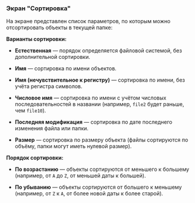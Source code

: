 ### Экран "Сортировка"

На экране представлен список параметров, по которым можно отсортировать объекты в текущей папке:

**Варианты сортировки:**

-   **Естественная** — порядок определяется файловой системой, без дополнительной сортировки.
    
-   **Имя** — сортировка по имени объектов.
    
-   **Имя (нечувствительное к регистру)** — сортировка по имени, без учёта регистра символов.
    
-   **Числовое имя** — сортировка по имени с учётом числовых последовательностей в названии (например, `file2` будет раньше, чем `file10`).
    
-   **Последняя модификация** — сортировка по дате последнего изменения файла или папки.
    
-   **Размер** — сортировка по размеру объекта (файлы сортируются по объёму, папки могут иметь нулевой размер).
    

**Порядок сортировки:**

-   **По возрастанию** — объекты сортируются от меньшего к большему (например, от `A` до `Z`, от меньшей даты к большей).
    
-   **По убыванию** — объекты сортируются от большего к меньшему (например, от `Z` к `A`, от более новой даты к более старой).